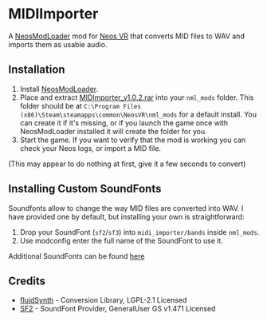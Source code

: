 # MIDIImporter

A [NeosModLoader](https://github.com/zkxs/NeosModLoader) mod for [Neos VR](https://neos.com/) that converts MID files to WAV and imports them as usable audio.

## Installation
1. Install [NeosModLoader](https://github.com/zkxs/NeosModLoader).
1. Place and extract [MIDImporter_v1.0.2.rar](https://github.com/dfgHiatus/MIDIImporter/releases/tag/v1.0.2) into your `nml_mods` folder. This folder should be at `C:\Program Files (x86)\Steam\steamapps\common\NeosVR\nml_mods` for a default install. You can create it if it's missing, or if you launch the game once with NeosModLoader installed it will create the folder for you.
1. Start the game. If you want to verify that the mod is working you can check your Neos logs, or import a MID file.

(This may appear to do nothing at first, give it a few seconds to convert)

## Installing Custom SoundFonts
Soundfonts allow to change the way MID files are converted into WAV. I have provided one by default, but installing your own is straightforward:

1. Drop your SoundFont (`sf2`/`sf3`) into `midi_importer/bands` inside `nml_mods`.
2. Use modconfig enter the full name of the SoundFont to use it.

Additional SoundFonts can be found [here](https://github.com/FluidSynth/fluidsynth/wiki/SoundFont)

## Credits
- [fluidSynth](https://github.com/FluidSynth/fluidsynth) - Conversion Library, LGPL-2.1 Licensed
- [SF2](http://www.schristiancollins.com/generaluser.php) - SoundFont Provider, GeneralUser GS v1.471 Licensed
